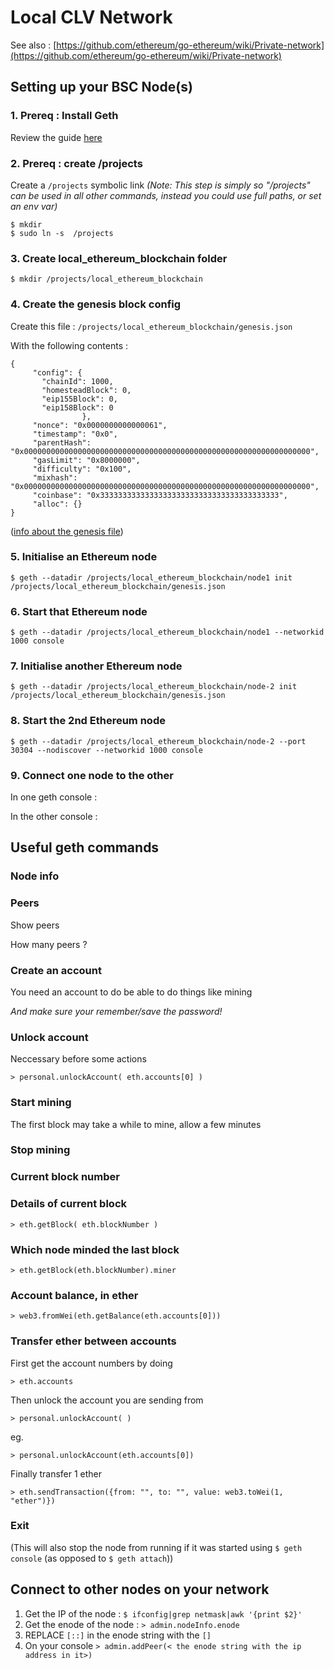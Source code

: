 # Local CLV Network

See also : [https://github.com/ethereum/go-ethereum/wiki/Private-network](https://github.com/ethereum/go-ethereum/wiki/Private-network)

## Setting up your BSC Node\(s\) <a id="setting-up-your-bsc-nodes"></a>

### 1. Prereq : Install Geth <a id="1-prereq-install-geth"></a>

Review the guide [here](https://docs.binance.org/smart-chain/developer/fullnode.html)

### 2. Prereq : create /projects <a id="2-prereq-create-projects"></a>

Create a `/projects` symbolic link _\(Note: This step is simply so "/projects" can be used in all other commands, instead you could use full paths, or set an env var\)_

```text
$ mkdir 
$ sudo ln -s  /projects
```

### 3. Create local\_ethereum\_blockchain folder <a id="3-create-local_ethereum_blockchain-folder"></a>

```text
$ mkdir /projects/local_ethereum_blockchain
```

### 4. Create the genesis block config <a id="4-create-the-genesis-block-config"></a>

Create this file : `/projects/local_ethereum_blockchain/genesis.json`

With the following contents :

```text
{
     "config": {
       "chainId": 1000,
       "homesteadBlock": 0,
       "eip155Block": 0,
       "eip158Block": 0
                },
     "nonce": "0x0000000000000061",
     "timestamp": "0x0",
     "parentHash": "0x0000000000000000000000000000000000000000000000000000000000000000",
     "gasLimit": "0x8000000",
     "difficulty": "0x100",
     "mixhash": "0x0000000000000000000000000000000000000000000000000000000000000000",
     "coinbase": "0x3333333333333333333333333333333333333333",
     "alloc": {}
}
```

 \([info about the genesis file](https://ethereum.stackexchange.com/a/2377/2040)\)

### 5. Initialise an Ethereum node <a id="5-initialise-an-ethereum-node"></a>

```text
$ geth --datadir /projects/local_ethereum_blockchain/node1 init /projects/local_ethereum_blockchain/genesis.json
```

### 6. Start that Ethereum node <a id="6-start-that-ethereum-node"></a>

```text
$ geth --datadir /projects/local_ethereum_blockchain/node1 --networkid 1000 console
```

### 7. Initialise another Ethereum node <a id="7-initialise-another-ethereum-node"></a>

```text
$ geth --datadir /projects/local_ethereum_blockchain/node-2 init /projects/local_ethereum_blockchain/genesis.json
```

### 8. Start the 2nd Ethereum node <a id="8-start-the-2nd-ethereum-node"></a>

```text
$ geth --datadir /projects/local_ethereum_blockchain/node-2 --port 30304 --nodiscover --networkid 1000 console
```

### 9. Connect one node to the other <a id="9-connect-one-node-to-the-other"></a>

In one geth console :

In the other console :

## Useful geth commands <a id="useful-geth-commands"></a>

### Node info <a id="node-info"></a>

### Peers <a id="peers"></a>

Show peers

How many peers ?

### Create an account <a id="create-an-account"></a>

You need an account to do be able to do things like mining

_And make sure your remember/save the password!_

### Unlock account <a id="unlock-account"></a>

Neccessary before some actions

```text
> personal.unlockAccount( eth.accounts[0] )
```

### Start mining <a id="start-mining"></a>

The first block may take a while to mine, allow a few minutes

### Stop mining <a id="stop-mining"></a>

### Current block number <a id="current-block-number"></a>

### Details of current block <a id="details-of-current-block"></a>

```text
> eth.getBlock( eth.blockNumber )
```

### Which node minded the last block <a id="which-node-minded-the-last-block"></a>

```text
> eth.getBlock(eth.blockNumber).miner
```

### Account balance, in ether <a id="account-balance-in-ether"></a>

```text
> web3.fromWei(eth.getBalance(eth.accounts[0]))
```

### Transfer ether between accounts <a id="transfer-ether-between-accounts"></a>

First get the account numbers by doing

`> eth.accounts`

Then unlock the account you are sending from

`> personal.unlockAccount( )`

eg.

`> personal.unlockAccount(eth.accounts[0])`

Finally transfer 1 ether

```text
> eth.sendTransaction({from: "", to: "", value: web3.toWei(1, "ether")})
```

### Exit <a id="exit"></a>

\(This will also stop the node from running if it was started using `$ geth console` \(as opposed to `$ geth attach`\)\)

## Connect to other nodes on your network <a id="connect-to-other-nodes-on-your-network"></a>

1. Get the IP of the node : `$ ifconfig|grep netmask|awk '{print $2}'`
2. Get the enode of the node : `> admin.nodeInfo.enode`
3. REPLACE `[::]` in the enode string with the `[]`
4. On your console `> admin.addPeer(< the enode string with the ip address in it>)`

